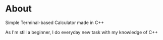 # About
Simple Terminal-based Calculator made in C++ 

As I'm still a beginner, I do everyday new task with my knowledge of C++